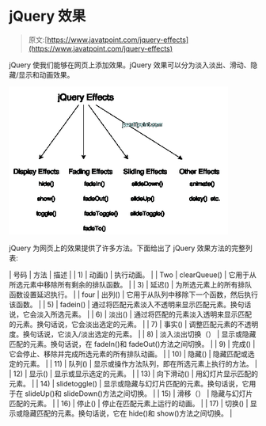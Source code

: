 # jQuery 效果

> 原文:[https://www.javatpoint.com/jquery-effects](https://www.javatpoint.com/jquery-effects)

jQuery 使我们能够在网页上添加效果。jQuery 效果可以分为淡入淡出、滑动、隐藏/显示和动画效果。

![jquery effects](img/7a5f52419449f2fae24c8ec8b808f809.png)

jQuery 为网页上的效果提供了许多方法。下面给出了 jQuery 效果方法的完整列表:

| 号码 | 方法 | 描述 |
| 1) | 动画() | 执行动画。 |
| Two | clearQueue() | 它用于从所选元素中移除所有剩余的排队函数。 |
| 3) | 延迟() | 为所选元素上的所有排队函数设置延迟执行。 |
| four | 出列() | 它用于从队列中移除下一个函数，然后执行该函数。 |
| 5) | fadein() | 通过将匹配元素淡入不透明来显示匹配元素。换句话说，它会淡入所选元素。 |
| 6) | 淡出() | 通过将匹配的元素淡入透明来显示匹配的元素。换句话说，它会淡出选定的元素。 |
| 7) | 事实() | 调整匹配元素的不透明度。换句话说，它淡入/淡出选定的元素。 |
| 8) | 淡入淡出切换（） | 显示或隐藏匹配的元素。换句话说，在 fadeIn()和 fadeOut()方法之间切换。 |
| 9) | 完成() | 它会停止、移除并完成所选元素的所有排队动画。 |
| 10) | 隐藏() | 隐藏匹配或选定的元素。 |
| 11) | 队列() | 显示或操作方法队列，即在所选元素上执行的方法。 |
| 12) | 显示() | 显示或显示选定的元素。 |
| 13) | 向下滑动() | 用幻灯片显示匹配的元素。 |
| 14) | slidetoggle() | 显示或隐藏与幻灯片匹配的元素。换句话说，它用于在 slideUp()和 slideDown()方法之间切换。 |
| 15) | 滑移（） | 隐藏与幻灯片匹配的元素。 |
| 16) | 停止() | 停止在匹配元素上运行的动画。 |
| 17) | 切换() | 显示或隐藏匹配的元素。换句话说，它在 hide()和 show()方法之间切换。 |